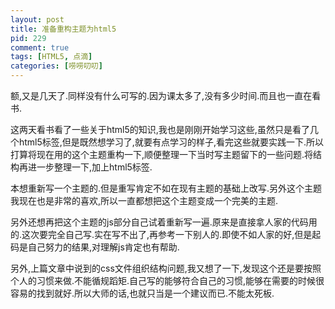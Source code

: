 ```yaml
--- 
layout: post
title: 准备重构主题为html5
pid: 229
comment: true
tags: [HTML5, 点滴]
categories: [唠唠叨叨]
---
```

额,又是几天了.同样没有什么可写的.因为课太多了,没有多少时间.而且也一直在看书.

这两天看书看了一些关于html5的知识,我也是刚刚开始学习这些,虽然只是看了几个html5标签,但是既然想学习了,就要有点学习的样子,看完这些就要实践一下.所以打算将现在用的这个主题重构一下,顺便整理一下当时写主题留下的一些问题.将结构再进一步整理一下,加上html5标签.

本想重新写一个主题的.但是重写肯定不如在现有主题的基础上改写.另外这个主题我现在也是非常的喜欢,所以一直都想把这个主题变成一个完美的主题.

另外还想再把这个主题的js部分自己试着重新写一遍.原来是直接拿人家的代码用的.这次要完全自己写.实在写不出了,再参考一下别人的.即使不如人家的好,但是起码是自己努力的结果,对理解js肯定也有帮助.

另外,上篇文章中说到的css文件组织结构问题,我又想了一下,发现这个还是要按照个人的习惯来做.不能循规蹈矩.自己写的能够符合自己的习惯,能够在需要的时候很容易的找到就好.所以大师的话,也就只当是一个建议而已.不能太死板.
